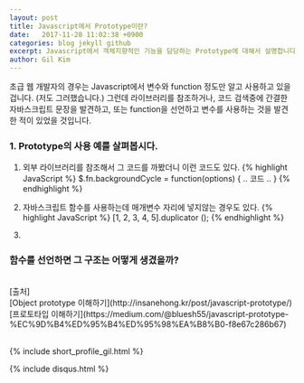 ```yaml
---
layout: post
title: Javascript에서 Prototype이란?
date:   2017-11-28 11:02:38 +0900
categories: blog jekyll github
excerpt: Javascript에서 객체지향적인 기능을 담당하는 Prototype에 대해서 설명합니다.
author: Gil Kim
---
```

초급 웹 개발자의 경우는 Javascript에서 변수와 function 정도만 알고 사용하고 있을겁니다. (저도 그러했습니다.)
그런데 라이브러리를 참조하거나, 코드 검색중에 간결한 자바스크립트 문장을 발견하고, 또는 function을 선언하고 변수를 사용하는 것을 발견한 적이 있었을 것입니다.
<br>
### 1. Prototype의 사용 예를 살펴봅시다.
1. 외부 라이브러리를 참조해서 그 코드를 까봤더니 이런 코드도 있다.
{% highlight JavaScript %}
$.fn.backgroundCycle = function(options) {
  .. 코드 ..
}
{% endhighlight %}

2. 자바스크립트 함수를 사용하는데 매개변수 자리에 넣지않는 경우도 있다.
{% highlight JavaScript %}
[1, 2, 3, 4, 5].duplicator ();
{% endhighlight %}

3.


### 함수를 선언하면 그 구조는 어떻게 생겼을까?


<br>
[출처]<br>
[Object prototype 이해하기](http://insanehong.kr/post/javascript-prototype/)<br>
[프로토타입 이해하기](https://medium.com/@bluesh55/javascript-prototype-%EC%9D%B4%ED%95%B4%ED%95%98%EA%B8%B0-f8e67c286b67)<br>
<br>

{% include short_profile_gil.html %}

{% include disqus.html %}

<br>

